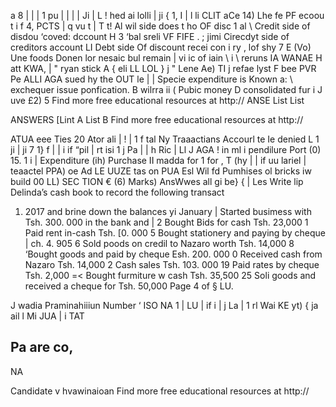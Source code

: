 a 8
|
|
| 1
pu
|
|
| | Ji |
L ! hed ai lolli | ji {
1, I |
l li CLIT aCe
14) Lhe fe PF ecoou t i f
4, PCTS |
q vu t | T
t! Al wil side does t ho OF disc 1 al
\ Credit side of disdou ‘coved: dccount
H 3 ‘bal sreli VF FIFE . ; jimi
Cirecdyt side of creditors account
LI Debt side Of discount recei con i ry , lof shy 7 E
(Vo) Une foods Donen lor nesaic bul remain | vi ic of iain
\ i
\ reruns IA WANAE H att KWA, |
"
ryan stick A
{ eli LL LOL } j " Lene
Ae) TI j refae lyst F bee
PVR Pe ALLI AGA sued hy the OUT le | |
Specie expenditure is Known a:
\ exchequer issue ponfication. B wilrra ii
( Pubic money D consolidated fur i J
uve £2) 5
Find more free educational resources at http://
ANSE
List
List

ANSWERS
[Lint A
List B
Find more free educational resources at http://

ATUA
eee Ties 20 Ator ali
|
! |
1 f tal
Ny Traaactians Accourl te Ie denied
L
1 ji |
ji 7 1}
f | | i if “pil
| rt isi 1
j Pa | | h Ric
| Ll J AGA ! in ml i pendilure Port (0) 15. 1 i |
Expenditure
(ih) Purchase II madda for 1 for , T
(hy | | if uu lariel | teaactel
PPA) oe Ad
LE UUZE tas on PUA Esl Wil fd Pumhises ol bricks iw build
00 LL)
SEC TION € (6) Marks)
AnsWwes all gi be} { | Les
Write lip Delinda’s cash book to record the following transact
1) 2017 and brine down the balances yi
January | Started busimess with Tsh. 300. 000 in the bank and |
2 Bought Bids for cash Tsh. 23,000
1 Paid rent in-cash Tsh. [0. 000
5 Bought stationery and paying by cheque | ch. 4. 905
6 Sold poods on credil to Nazaro worth Tsh. 14,000
8 ‘Bought goods and paid by cheque Esh. 200. 000
0 Received cash from Nazaro Tsh. 14,000
2 Cash sales Tsh. 103. 000
19 Paid rates by cheque Tsh. 2,000
=< Bought furmiture w cash Tsh. 35,500
25 Soli goods and received a cheque for Tsh. 50,000
Page 4 of §
LU.

J wadia Praminahiiiun Number
‘ ISO NA 1 | LU | if i
| j
La | 1 rl Wai KE
yt) { ja ail l Mi JUA | i TAT

Pa are co,
-
NA

Candidate v hvawinaioan
Find more free educational resources at http://
